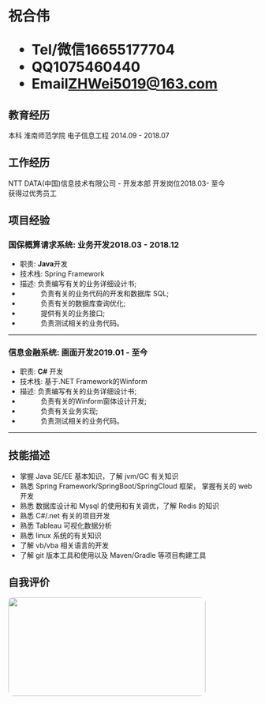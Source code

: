 <h1>
  <span>祝合伟</span>
  <ul>
    <li><span>Tel/微信</span>16655177704</li>
    <li><span>QQ</span>1075460440</li>
    <li><span>Email</span><a href="mailto:xxxxxxxx@foxmail.com">ZHWei5019@163.com</a></li>
  </ul>
</h1>

## 教育经历

本科 淮南师范学院 电子信息工程 <span class="right">2014.09 - 2018.07</span><br>

## 工作经历

NTT DATA(中国)信息技术有限公司 - 开发本部 开发岗位<span class="right">2018.03- 至今</span><br>
获得过优秀员工

## 项目经验

### 国保概算请求系统<span class="role">:&nbsp;业务开发</span><span class="right">2018.03 - 2018.12</span>

- 职责: **Java**开发
- 技术栈: Spring Framework
- 描述:  负责编写有关的业务详细设计书;
- &emsp;&emsp;&emsp;负责有关的业务代码的开发和数据库 SQL;
- &emsp;&emsp;&emsp;负责有关的数据库查询优化;
- &emsp;&emsp;&emsp;提供有关的业务接口;
- &emsp;&emsp;&emsp;负责测试相关的业务代码。

---

### 信息金融系统<span class="role">:&nbsp;画面开发</span><span class="right">2019.01 - 至今</span>

- 职责: **C#** 开发
- 技术栈: 基于.NET Framework的Winform
- 描述: 负责编写有关的业务详细设计书;
- &emsp;&emsp;&emsp;负责有关的Winform窗体设计开发;
- &emsp;&emsp;&emsp;负责有关业务实现;
- &emsp;&emsp;&emsp;负责测试相关的业务代码。

---

## 技能描述

- 掌握 Java SE/EE 基本知识，了解 jvm/GC 有关知识
- 熟悉 Spring Framework/SpringBoot/SpringCloud 框架， 掌握有关的 web 开发
- 熟悉 数据库设计和 Mysql 的使用和有关调优，了解 Redis 的知识
- 熟悉 C#/.net 有关的项目开发
- 熟悉 Tableau 可视化数据分析
- 熟悉 linux 系统的有关知识
- 了解 vb/vba 相关语言的开发 
- 了解 git 版本工具和使用以及 Maven/Gradle 等项目构建工具


## 自我评价

<img src="https://s2.ax1x.com/2020/01/06/lyJvpd.png" width="400px" height="200px" style="border-radius: 10px;">